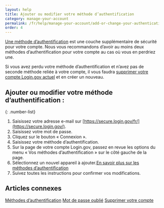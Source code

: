 ```yaml
---
layout: help
title: Ajouter ou modifier votre méthode d’authentification
category: manage-your-account
permalink: /fr/help/manage-your-account/add-or-change-your-authentication-method/
order: 4
---
```

[Une méthode d’authentification](/help/get-started/authentication-methods/) est une couche supplémentaire de sécurité pour votre compte. Nous vous recommandons d’avoir au moins deux méthodes d’authentification pour votre compte au cas où vous en perdriez une.

Si vous avez perdu votre méthode d’authentification et n’avez pas de seconde méthode reliée à votre compte, il vous faudra [supprimer votre compte Login.gov actuel](/help/manage-your-account/delete-your-account/) et en créer un nouveau.

## Ajouter ou modifier votre méthode d’authentification :

{: .number-list}
1. Saisissez votre adresse e-mail sur [https://secure.login.gov/fr/](https://secure.login.gov/).
2. Saisissez votre mot de passe.
3. Cliquez sur le bouton « Connexion ».
4. Saisissez votre méthode d’authentification.
5. Sur la page de votre compte Login.gov, passez en revue les options du menu « Vos méthodes d’authentification » sur le côté gauche de la page.
6. Sélectionnez un nouvel appareil à ajouter.[En savoir plus sur les méthodes d’authentification](/help/get-started/authentication-methods/)
7. Suivez toutes les instructions pour confirmer vos modifications.

## Articles connexes
[Méthodes d’authentification](/help/get-started/authentication-methods/)
[Mot de passe oublié](/help/trouble-signing-in/forgot-your-password/)
[Supprimer votre compte](/help/manage-your-account/delete-your-account/)
